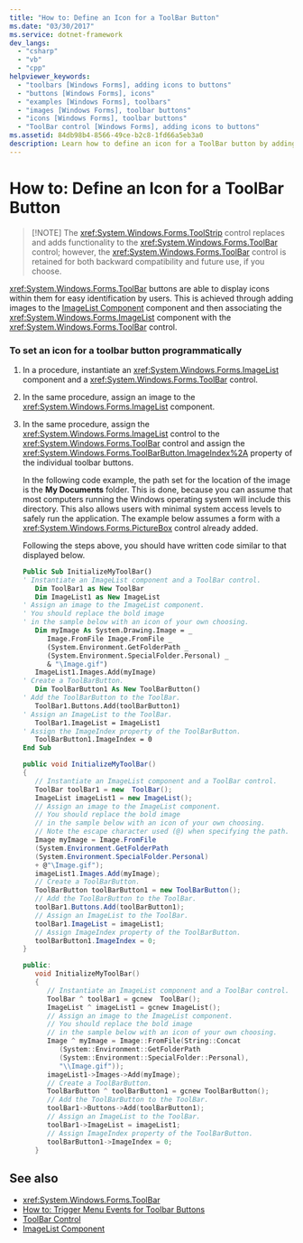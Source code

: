 ```yaml
---
title: "How to: Define an Icon for a ToolBar Button"
ms.date: "03/30/2017"
ms.service: dotnet-framework
dev_langs:
  - "csharp"
  - "vb"
  - "cpp"
helpviewer_keywords:
  - "toolbars [Windows Forms], adding icons to buttons"
  - "buttons [Windows Forms], icons"
  - "examples [Windows Forms], toolbars"
  - "images [Windows Forms], toolbar buttons"
  - "icons [Windows Forms], toolbar buttons"
  - "ToolBar control [Windows Forms], adding icons to buttons"
ms.assetid: 84db98b4-8566-49ce-b2c8-1fd66a5eb3a0
description: Learn how to define an icon for a ToolBar button by adding images to the ImageList component and then associating that component with the ToolBar control.
---
```

# How to: Define an Icon for a ToolBar Button
>
> [!NOTE]
> The <xref:System.Windows.Forms.ToolStrip> control replaces and adds functionality to the <xref:System.Windows.Forms.ToolBar> control; however, the <xref:System.Windows.Forms.ToolBar> control is retained for both backward compatibility and future use, if you choose.

<xref:System.Windows.Forms.ToolBar> buttons are able to display icons within them for easy identification by users. This is achieved through adding images to the [ImageList Component](imagelist-component-windows-forms.md) component and then associating the <xref:System.Windows.Forms.ImageList> component with the <xref:System.Windows.Forms.ToolBar> control.

### To set an icon for a toolbar button programmatically

1. In a procedure, instantiate an <xref:System.Windows.Forms.ImageList> component and a <xref:System.Windows.Forms.ToolBar> control.

2. In the same procedure, assign an image to the <xref:System.Windows.Forms.ImageList> component.

3. In the same procedure, assign the <xref:System.Windows.Forms.ImageList> control to the <xref:System.Windows.Forms.ToolBar> control and assign the <xref:System.Windows.Forms.ToolBarButton.ImageIndex%2A> property of the individual toolbar buttons.

     In the following code example, the path set for the location of the image is the **My Documents** folder. This is done, because you can assume that most computers running the Windows operating system will include this directory. This also allows users with minimal system access levels to safely run the application. The example below assumes a form with a <xref:System.Windows.Forms.PictureBox> control already added.

     Following the steps above, you should have written code similar to that displayed below.

    ```vb
    Public Sub InitializeMyToolBar()
    ' Instantiate an ImageList component and a ToolBar control.
       Dim ToolBar1 as New ToolBar
       Dim ImageList1 as New ImageList
    ' Assign an image to the ImageList component.
    ' You should replace the bold image
    ' in the sample below with an icon of your own choosing.
       Dim myImage As System.Drawing.Image = _
          Image.FromFile Image.FromFile _
          (System.Environment.GetFolderPath _
          (System.Environment.SpecialFolder.Personal) _
          & "\Image.gif")
       ImageList1.Images.Add(myImage)
    ' Create a ToolBarButton.
       Dim ToolBarButton1 As New ToolBarButton()
    ' Add the ToolBarButton to the ToolBar.
       ToolBar1.Buttons.Add(toolBarButton1)
    ' Assign an ImageList to the ToolBar.
       ToolBar1.ImageList = ImageList1
    ' Assign the ImageIndex property of the ToolBarButton.
       ToolBarButton1.ImageIndex = 0
    End Sub
    ```

    ```csharp
    public void InitializeMyToolBar()
    {
       // Instantiate an ImageList component and a ToolBar control.
       ToolBar toolBar1 = new  ToolBar();
       ImageList imageList1 = new ImageList();
       // Assign an image to the ImageList component.
       // You should replace the bold image
       // in the sample below with an icon of your own choosing.
       // Note the escape character used (@) when specifying the path.
       Image myImage = Image.FromFile
       (System.Environment.GetFolderPath
       (System.Environment.SpecialFolder.Personal)
       + @"\Image.gif");
       imageList1.Images.Add(myImage);
       // Create a ToolBarButton.
       ToolBarButton toolBarButton1 = new ToolBarButton();
       // Add the ToolBarButton to the ToolBar.
       toolBar1.Buttons.Add(toolBarButton1);
       // Assign an ImageList to the ToolBar.
       toolBar1.ImageList = imageList1;
       // Assign ImageIndex property of the ToolBarButton.
       toolBarButton1.ImageIndex = 0;
    }
    ```

    ```cpp
    public:
       void InitializeMyToolBar()
       {
          // Instantiate an ImageList component and a ToolBar control.
          ToolBar ^ toolBar1 = gcnew  ToolBar();
          ImageList ^ imageList1 = gcnew ImageList();
          // Assign an image to the ImageList component.
          // You should replace the bold image
          // in the sample below with an icon of your own choosing.
          Image ^ myImage = Image::FromFile(String::Concat
             (System::Environment::GetFolderPath
             (System::Environment::SpecialFolder::Personal),
             "\\Image.gif"));
          imageList1->Images->Add(myImage);
          // Create a ToolBarButton.
          ToolBarButton ^ toolBarButton1 = gcnew ToolBarButton();
          // Add the ToolBarButton to the ToolBar.
          toolBar1->Buttons->Add(toolBarButton1);
          // Assign an ImageList to the ToolBar.
          toolBar1->ImageList = imageList1;
          // Assign ImageIndex property of the ToolBarButton.
          toolBarButton1->ImageIndex = 0;
       }
    ```

## See also

- <xref:System.Windows.Forms.ToolBar>
- [How to: Trigger Menu Events for Toolbar Buttons](how-to-trigger-menu-events-for-toolbar-buttons.md)
- [ToolBar Control](toolbar-control-windows-forms.md)
- [ImageList Component](imagelist-component-windows-forms.md)
